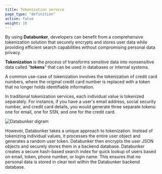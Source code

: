 ```yaml
---
title: Tokenization service
page_type: "definition"
active: false
weight: 10
---
```

By using **Databunker**, developers can benefit from a comprehensive tokenization solution that securely encrypts and stores user data while providing efficient search capabilities without compromising personal data privacy.

**Tokenization** is the process of transforms sensitive data into nonsensitive data called "**tokens**" that can be used in databases or internal systems.

A common use-case of tokenization involves the tokenization of credit card numbers, where the original credit card number is replaced with a token that no longer holds identifiable information.

In traditional tokenization services, each individual value is tokenized separately. For instance, if you have a user's email address, social security number, and credit card details, you would generate three separate tokens: one for email, one for SSN, and one for the credit card.

![Databunker digram](/img/diagram.png)

However, Databunker takes a unique approach to tokenization. Instead of tokenizing individual values, it processes the entire user object and generates a random user token. Databunker then encrypts the user JSON objects and securely stores them in a backend database. Databunker creates a secure hash-based search index for quick lookup of users based on email, token, phone number, or login name. This ensures that no personal data is stored in clear text within the Databunker backend database.
